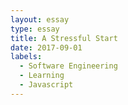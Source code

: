```yaml
---
layout: essay
type: essay
title: A Stressful Start
date: 2017-09-01 
labels:
  - Software Engineering
  - Learning
  - Javascript
---
```

